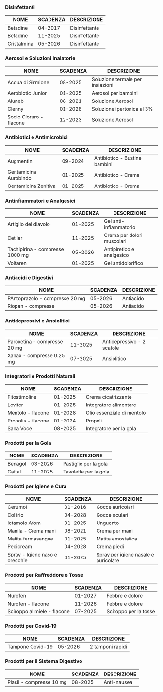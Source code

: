 ### Disinfettanti
| NOME        | SCADENZA | DESCRIZIONE         |
|-------------|----------|---------------------|
| Betadine    | 04-2017  | Disinfettante       |
| Betadine    | 11-2025  | Disinfettante       |
| Cristalmina | 05-2026  | Disinfettante       |

### Aerosol e Soluzioni Inalatorie
| NOME                      | SCADENZA | DESCRIZIONE                        |
|---------------------------|----------|------------------------------------|
| Acqua di Sirmione          | 08-2025  | Soluzione termale per inalazioni   |
| Aerobiotic Junior          | 01-2025  | Aerosol per bambini                |
| Aluneb                     | 08-2021  | Soluzione Aerosol                  |
| Clenny                     | 01-2028  | Soluzione ipertonica al 3%         |
| Sodio Cloruro - flacone    | 12-2023  | Soluzione Aerosol                  |

### Antibiotici e Antimicrobici
| NOME                      | SCADENZA | DESCRIZIONE              |
|---------------------------|----------|--------------------------|
| Augmentin                 | 09-2024  | Antibiotico - Bustine bambini |
| Gentamicina Aurobindo     | 01-2025  | Antibiotico - Crema       |
| Gentamicina Zenitiva      | 01-2025  | Antibiotico - Crema       |

### Antinfiammatori e Analgesici
| NOME                             | SCADENZA | DESCRIZIONE                   |
|----------------------------------|----------|-------------------------------|
| Artiglio del diavolo             | 01-2025  | Gel anti-infiammatorio        |
| Cetilar                          | 11-2025  | Crema per dolori muscolari     |
| Tachipirina - compresse 1000 mg  | 05-2026  | Antipiretico e analgesico      |
| Voltaren                         | 01-2025  | Gel antidolorifico             |

### Antiacidi e Digestivi
| NOME                             | SCADENZA | DESCRIZIONE          |
|----------------------------------|----------|----------------------|
| PAntoprazolo - compresse 20 mg   | 05-2026  | Antiacido            |
| Riopan - compresse               | 05-2026  | Antiacido            |

### Antidepressivi e Ansiolitici
| NOME                              | SCADENZA | DESCRIZIONE          |
|-----------------------------------|----------|----------------------|
| Paroxetina - compresse 20 mg      | 11-2025  | Antidepressivo - 2 scatole |
| Xanax - compresse 0.25 mg         | 07-2025  | Ansiolitico          |

### Integratori e Prodotti Naturali
| NOME                | SCADENZA | DESCRIZIONE                         |
|---------------------|----------|-------------------------------------|
| Fitostimoline       | 01-2025  | Crema cicatrizzante                 |
| Leviter             | 01-2025  | Integratore alimentare              |
| Mentolo - flacone   | 01-2028  | Olio essenziale di mentolo          |
| Propolis - flacone  | 01-2024  | Propoli                             |
| Sana Voce           | 08-2025  | Integratore per la gola             |

### Prodotti per la Gola
| NOME        | SCADENZA | DESCRIZIONE                  |
|-------------|----------|------------------------------|
| Benagol     | 03-2026  | Pastiglie per la gola         |
| Caftal      | 11-2025  | Tavolette per la gola         |

### Prodotti per Igiene e Cura
| NOME                             | SCADENZA | DESCRIZIONE                       |
|----------------------------------|----------|-----------------------------------|
| Cerumol                          | 01-2016  | Gocce auricolari                  |
| Collirio                         | 04-2028  | Gocce oculari                     |
| Ictamolo Afom                    | 01-2025  | Unguento                          |
| Manila - Crema mani              | 08-2021  | Crema per mani                    |
| Matita fermasangue               | 01-2025  | Matita emostatica                 |
| Pedicream                        | 04-2028  | Crema piedi                       |
| Spray - Igiene naso e orecchie   | 01-2025  | Spray per igiene nasale e auricolare|

### Prodotti per Raffreddore e Tosse
| NOME                             | SCADENZA | DESCRIZIONE                  |
|----------------------------------|----------|------------------------------|
| Nurofen                          | 01-2027  | Febbre e dolore               |
| Nurofen - flacone                | 11-2026  | Febbre e dolore               |
| Sciroppo al miele - flacone      | 07-2025  | Sciroppo per la tosse         |

### Prodotti per Covid-19
| NOME            | SCADENZA | DESCRIZIONE        |
|-----------------|----------|--------------------|
| Tampone Covid-19| 05-2026  | 2 tamponi rapidi   |

### Prodotti per il Sistema Digestivo
| NOME                     | SCADENZA | DESCRIZIONE       |
|--------------------------|----------|-------------------|
| Plasil - compresse 10 mg  | 08-2025  | Anti-nausea       |

